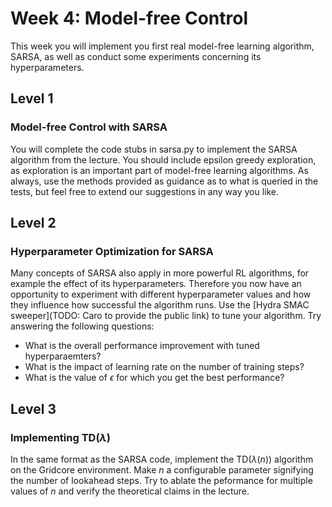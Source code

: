 # Week 4: Model-free Control
This week you will implement you first real model-free learning algorithm, SARSA, as well as conduct some experiments concerning its hyperparameters.

## Level 1
### Model-free Control with SARSA
You will complete the code stubs in sarsa.py to implement the SARSA algorithm from the lecture. 
You should include epsilon greedy exploration, as exploration is an important part of model-free learning algorithms. 
As always, use the methods provided as guidance as to what is queried in the tests, but feel free to extend our suggestions in any way you like.

## Level 2
### Hyperparameter Optimization for SARSA
Many concepts of SARSA also apply in more powerful RL algorithms, for example the effect of its hyperparameters. 
Therefore you now have an opportunity to experiment with different hyperparameter values and how they influence how successful the algorithm runs. 
Use the [Hydra SMAC sweeper](TODO: Caro to provide the public link) to tune your algorithm. Try answering the following questions:
- What is the overall performance improvement with tuned hyperparaemters?
- What is the impact of learning rate on the number of training steps? 
- What is the value of $\epsilon$ for which you get the best performance?


## Level 3
### Implementing TD($\lambda$)
In the same format as the SARSA code, implement the TD($\lambda(n)$) algorithm on the Gridcore environment. Make $n$ a configurable parameter signifying the number of lookahead steps. Try to ablate the peformance for multiple values of $n$ and verify the theoretical claims in the lecture. 
